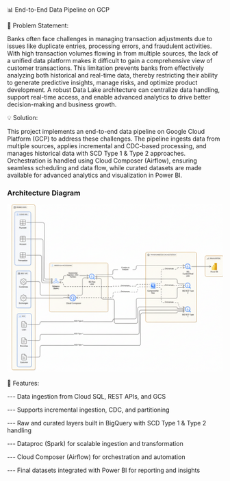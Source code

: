 📊 End-to-End Data Pipeline on GCP


📝 Problem Statement:

Banks often face challenges in managing transaction adjustments due to issues like duplicate entries, processing errors, and fraudulent activities. With high transaction volumes flowing in from multiple sources, the lack of a unified data platform makes it difficult to gain a comprehensive view of customer transactions. This limitation prevents banks from effectively analyzing both historical and real-time data, thereby restricting their ability to generate predictive insights, manage risks, and optimize product development. A robust Data Lake architecture can centralize data handling, support real-time access, and enable advanced analytics to drive better decision-making and business growth.

💡 Solution:

This project implements an end-to-end data pipeline on Google Cloud Platform (GCP) to address these challenges. The pipeline ingests data from multiple sources, applies incremental and CDC-based processing, and manages historical data with SCD Type 1 & Type 2 approaches. Orchestration is handled using Cloud Composer (Airflow), ensuring seamless scheduling and data flow, while curated datasets are made available for advanced analytics and visualization in Power BI.


### Architecture Diagram
![Archi](https://github.com/shruthilakshmii/Banking-end-to-end-pipeline-in-gcp/blob/main/Banking%20ETL.png)

🔹 Features:

---  Data ingestion from Cloud SQL, REST APIs, and GCS

---  Supports incremental ingestion, CDC, and partitioning

---  Raw and curated layers built in BigQuery with SCD Type 1 & Type 2 handling

---  Dataproc (Spark)  for scalable ingestion and transformation

---  Cloud Composer (Airflow) for orchestration and automation

--- Final datasets integrated with Power BI for reporting and insights
